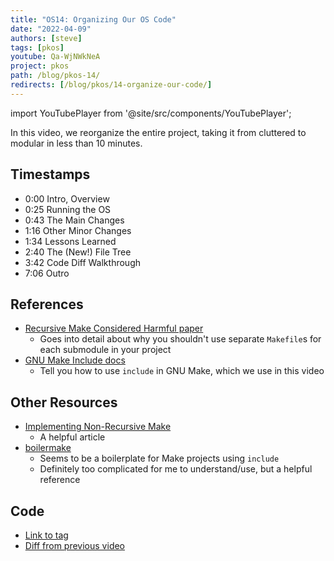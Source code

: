 ```yaml
---
title: "OS14: Organizing Our OS Code"
date: "2022-04-09"
authors: [steve]
tags: [pkos]
youtube: Qa-WjNWkNeA
project: pkos
path: /blog/pkos-14/
redirects: [/blog/pkos/14-organize-our-code/]
---
```


import YouTubePlayer from '@site/src/components/YouTubePlayer';

<YouTubePlayer youtubeLink={frontmatter.youtube} />

In this video, we reorganize the entire project, taking it from cluttered to modular in less than 10 minutes.

<!--truncate-->

## Timestamps

- 0:00 Intro, Overview
- 0:25 Running the OS
- 0:43 The Main Changes
- 1:16 Other Minor Changes
- 1:34 Lessons Learned
- 2:40 The (New!) File Tree
- 3:42 Code Diff Walkthrough
- 7:06 Outro

## References

- [Recursive Make Considered Harmful paper](https://accu.org/journals/overload/14/71/miller_2004/)
    - Goes into detail about why you shouldn't use separate `Makefile`s for each submodule in your project
- [GNU Make Include docs](https://www.gnu.org/software/make/manual/html_node/Include.html)
    - Tell you how to use `include` in GNU Make, which we use in this video

## Other Resources

- [Implementing Non-Recursive Make](http://sites.e-advies.nl/nonrecursive-make.html)
    - A helpful article
- [boilermake](https://github.com/dmoulding/boilermake)
    - Seems to be a boilerplate for Make projects using `include`
    - Definitely too complicated for me to understand/use, but a helpful reference

## Code

- [Link to tag](https://github.com/pagekeysolutions/pkos/releases/tag/vid%2Fos014)
- [Diff from previous video](https://github.com/pagekeysolutions/pkos/compare/vid/os013..vid/os014)
